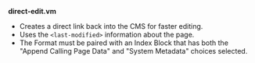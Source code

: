 **direct-edit.vm**

* Creates a direct link back into the CMS for faster editing.
* Uses the `<last-modified>` information about the page.
* The Format must be paired with an Index Block that has both the "Append Calling Page Data" and "System Metadata" choices selected.